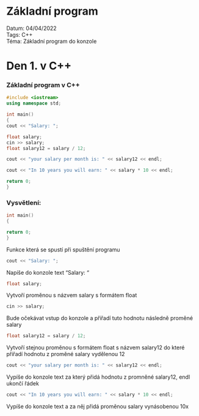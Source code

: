 # Základní program 

Datum: 04/04/2022 <br>
Tags: C++ <br>
Téma: Základní program do konzole <br>

# Den 1. v C++ 

### Základní program v C++ 

```cpp 
#include <iostream> 
using namespace std; 

int main() 
{ 
cout << "Salary: "; 

float salary; 
cin >> salary; 
float salary12 = salary / 12; 

cout << "your salary per month is: " << salary12 << endl; 

cout << "In 10 years you will earn: " << salary * 10 << endl; 

return 0; 
} 
``` 

### Vysvětlení: 

```cpp 
int main() 
{ 

return 0; 
} 
``` 

Funkce která se spustí při spuštění programu 

```cpp 
cout << "Salary: "; 
``` 

Napíše do konzole text “Salary: “ 

```cpp 
float salary; 
``` 

Vytvoří proměnou s názvem salary s formátem float 

```cpp 
cin >> salary; 
``` 

Bude očekávat vstup do konzole a přiřadí tuto hodnotu následně proměné salary 

```cpp 
float salary12 = salary / 12; 
``` 

Vytvoří stejnou proměnou s formátem float s názvem salary12 do které přiřadí hodnotu z proměné salary vydělenou 12 

```cpp 
cout << "your salary per month is: " << salary12 << endl; 
``` 

Vypíše do konzole text za který přidá hodnotu z promněné salary12, endl ukončí řádek 

```cpp 
cout << "In 10 years you will earn: " << salary * 10 << endl; 
``` 

Vypíše do konzole text a za něj přidá proměnou salary vynásobenou 10x
